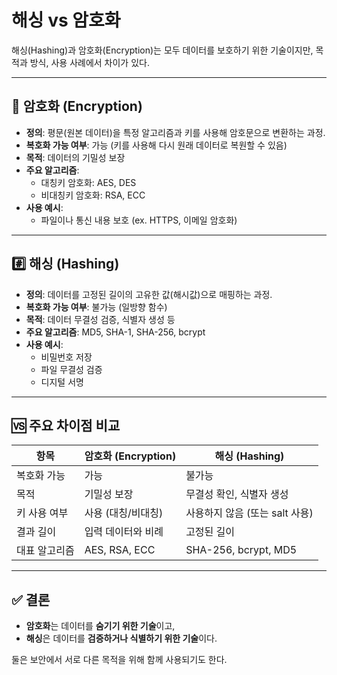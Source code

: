 # 해싱 vs 암호화

해싱(Hashing)과 암호화(Encryption)는 모두 데이터를 보호하기 위한 기술이지만, 목적과 방식, 사용 사례에서 차이가 있다.

---

## 🔐 암호화 (Encryption)

- **정의**: 평문(원본 데이터)을 특정 알고리즘과 키를 사용해 암호문으로 변환하는 과정.
- **복호화 가능 여부**: 가능 (키를 사용해 다시 원래 데이터로 복원할 수 있음)
- **목적**: 데이터의 기밀성 보장
- **주요 알고리즘**:
  - 대칭키 암호화: AES, DES
  - 비대칭키 암호화: RSA, ECC
- **사용 예시**:
  - 파일이나 통신 내용 보호 (ex. HTTPS, 이메일 암호화)

---

## #️⃣ 해싱 (Hashing)

- **정의**: 데이터를 고정된 길이의 고유한 값(해시값)으로 매핑하는 과정.
- **복호화 가능 여부**: 불가능 (일방향 함수)
- **목적**: 데이터 무결성 검증, 식별자 생성 등
- **주요 알고리즘**: MD5, SHA-1, SHA-256, bcrypt
- **사용 예시**:
  - 비밀번호 저장
  - 파일 무결성 검증
  - 디지털 서명

---

## 🆚 주요 차이점 비교

| 항목           | 암호화 (Encryption)              | 해싱 (Hashing)                   |
|----------------|----------------------------------|----------------------------------|
| 복호화 가능     | 가능                             | 불가능                           |
| 목적           | 기밀성 보장                      | 무결성 확인, 식별자 생성         |
| 키 사용 여부   | 사용 (대칭/비대칭)                | 사용하지 않음 (또는 salt 사용)   |
| 결과 길이      | 입력 데이터와 비례               | 고정된 길이                      |
| 대표 알고리즘  | AES, RSA, ECC                    | SHA-256, bcrypt, MD5             |

---

## ✅ 결론

- **암호화**는 데이터를 **숨기기 위한 기술**이고,
- **해싱**은 데이터를 **검증하거나 식별하기 위한 기술**이다.

둘은 보안에서 서로 다른 목적을 위해 함께 사용되기도 한다.
